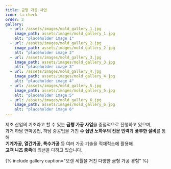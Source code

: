 ```yaml
---
title: 금형 가공 사업
icon: fa-check
order: 3
gallery:
  - url: /assets/images/mold_gallery_1.jpg
    image_path: assets/images/mold_gallery_1.jpg
    alt: "placeholder image 1"
  - url: /assets/images/mold_gallery_2.jpg
    image_path: assets/images/mold_gallery_2.jpg
    alt: "placeholder image 2"
  - url: /assets/images/mold_gallery_3.jpg
    image_path: assets/images/mold_gallery_3.jpg
    alt: "placeholder image 3"
  - url: /assets/images/mold_gallery_4.jpg
    image_path: assets/images/mold_gallery_4.jpg
    alt: "placeholder image 4"
  - url: /assets/images/mold_gallery_5.jpg
    image_path: assets/images/mold_gallery_5.jpg
    alt: "placeholder image 5"
  - url: /assets/images/mold_gallery_6.jpg
    image_path: assets/images/mold_gallery_6.jpg
    alt: "placeholder image 6"
---
```


제조 산업의 기초라고 할 수 있는 **금형 가공 사업**을 중점적으로 진행하고 있으며,  
과거 하남 연마공업, 하남 중공업을 거친 **수 십년 노하우의 전문 인력**과 **풍부한 설비**를 통해  
**기계가공, 열간가공, 특수가공** 등 여러 가공 기술을 적재적소에 활용해  
**고객 니즈 충족**에 최선을 다하고 있습니다.

{% include gallery caption="오랜 세월을 거친 다양한 금형 가공 경험" %}
